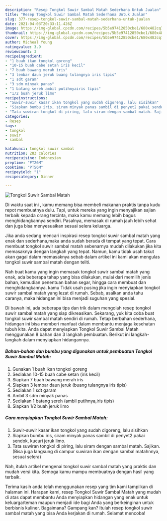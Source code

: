 ```yaml
---
description: "Resep Tongkol Suwir Sambal Matah Sederhana Untuk Jualan"
title: "Resep Tongkol Suwir Sambal Matah Sederhana Untuk Jualan"
slug: 377-resep-tongkol-suwir-sambal-matah-sederhana-untuk-jualan
date: 2021-04-03T20:33:11.426Z
image: https://img-global.cpcdn.com/recipes/5b5e97412850cbe1/680x482cq70/tongkol-suwir-sambal-matah-foto-resep-utama.jpg
thumbnail: https://img-global.cpcdn.com/recipes/5b5e97412850cbe1/680x482cq70/tongkol-suwir-sambal-matah-foto-resep-utama.jpg
cover: https://img-global.cpcdn.com/recipes/5b5e97412850cbe1/680x482cq70/tongkol-suwir-sambal-matah-foto-resep-utama.jpg
author: Micheal Young
ratingvalue: 3.9
reviewcount: 3
recipeingredient:
- "1 buah ikan tongkol goreng"
- "10-15 buah cabe setan iris kecil"
- "7 buah bawang merah iris"
- "3 lembar daun jeruk buang tulangnya iris tipis"
- "1 sdt garam"
- "3 sdm minyak panas"
- "1 batang sereh ambil putihnyairis tipis"
- "1/2 buah jeruk limo"
recipeinstructions:
- "Suwir-suwir kasar ikan tongkol yang sudah digoreng, lalu sisihkan"
- "Siapkan bumbu iris, siram minyak panas sambil di penyet2 pakai sendok, kucuri jeruk limo."
- "Tata suwiran tongkol di piring, lalu siram dengan sambal matah. Sajikan. (Bisa juga langsung di campur suwiran ikan dengan sambal matahnnya, sesuai selera)"
categories:
- Resep
tags:
- tongkol
- suwir
- sambal

katakunci: tongkol suwir sambal 
nutrition: 283 calories
recipecuisine: Indonesian
preptime: "PT26M"
cooktime: "PT56M"
recipeyield: "1"
recipecategory: Dinner

---
```



![Tongkol Suwir Sambal Matah](https://img-global.cpcdn.com/recipes/5b5e97412850cbe1/680x482cq70/tongkol-suwir-sambal-matah-foto-resep-utama.jpg)

Di waktu  saat ini , kamu memang bisa membeli makanan praktis tanpa kudu repot membuatnya dulu. Tapi, untuk mereka yang ingin menyajikan sajian terbaik kepada orang tercinta, maka kamu memang lebih bagus menghidangkannya sendiri. Pasalnya, memasak di rumah jauh lebih sehat dan juga bisa menyesuaikan sesuai selera keluarga.

Jika anda sedang mencari inspirasi resep tongkol suwir sambal matah yang enak dan sederhana,maka anda sudah berada di tempat yang tepat. Cara membuat tongkol suwir sambal matah  sebenarnya mudah dilakukan jika kita memasaknya dengan langkah yang tepat. Namun, kamu tidak usah takut akan gagal dalam memasaknya 
sebab dalam artikel ini kami akan mengulas tongkol suwir sambal matah dengan teliti.  



Nah buat kamu yang ingin memasak tongkol suwir sambal matah yang enak, ada beberapa tahap yang bisa dilakukan, mulai dari memilih jenis bahan, kemudian penentuan bahan segar, hingga cara membuat dan menghidangkannya. kamu Tidak usah pusing jika ingin menyiapkan tongkol suwir sambal matah yang lezat di rumah. Sebab, asalkan anda  tahu caranya, maka hidangan ini bisa menjadi suguhan yang spesial.

Di bawah ini, ada beberapa tips dan trik dalam mengolah resep tongkol suwir sambal matah yang siap dikreasikan. Sekarang, yuk kita coba buat tongkol suwir sambal matah sendiri di rumah. Tetap berbahan sederhana, hidangan ini bisa memberi manfaat dalam membantu menjaga kesehatan tubuh kita. Anda dapat menyiapkan Tongkol Suwir Sambal Matah menggunakan 8 bahan dan 3 langkah pembuatan. Berikut ini langkah-langkah dalam menyiapkan hidangannya.

<!--inarticleads1-->

##### Bahan-bahan dan bumbu yang digunakan untuk pembuatan Tongkol Suwir Sambal Matah:

1. Gunakan 1 buah ikan tongkol goreng
1. Sediakan 10-15 buah cabe setan (iris kecil)
1. Siapkan 7 buah bawang merah iris
1. Siapkan 3 lembar daun jeruk (buang tulangnya iris tipis)
1. Sediakan 1 sdt garam
1. Ambil 3 sdm minyak panas
1. Sediakan 1 batang sereh (ambil putihnya,iris tipis)
1. Siapkan 1/2 buah jeruk limo




<!--inarticleads2-->

##### Cara menyiapkan Tongkol Suwir Sambal Matah:

1. Suwir-suwir kasar ikan tongkol yang sudah digoreng, lalu sisihkan
1. Siapkan bumbu iris, siram minyak panas sambil di penyet2 pakai sendok, kucuri jeruk limo.
1. Tata suwiran tongkol di piring, lalu siram dengan sambal matah. Sajikan. (Bisa juga langsung di campur suwiran ikan dengan sambal matahnnya, sesuai selera)




Nah, itulah artikel mengenai  tongkol suwir sambal matah  yang praktis dan mudah versi kita. Semoga kamu mampu membuatnya dengan hasil yang terbaik. 

Terima kasih anda telah menggunakan resep yang tim kami tampilkan di halaman ini. Harapan kami, resep  Tongkol Suwir Sambal Matah yang mudah di atas dapat membantu Anda menyiapkan hidangan yang enak untuk keluarga/teman maupun menjadi ide bagi Anda yang berkeinginan untuk berbisnis kuliner. Bagaimana? Gampang kan? Itulah resep tongkol suwir sambal matah yang bisa Anda kerjakan di rumah. Selamat mencoba!

